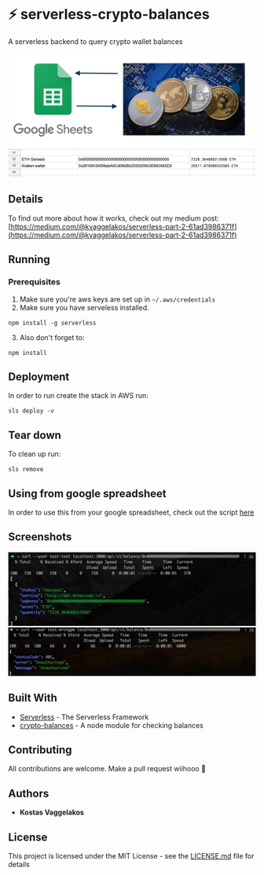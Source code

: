 # ⚡ serverless-crypto-balances

A serverless backend to query crypto wallet balances

[![Google spreadsheets with crypto](./pics/google-sheets-crypto.png)](./architecture.png)
[![Demo](./pics/demo3.png)](./pics/demo3.png)

## Details

To find out more about how it works, check out my medium post: [https://medium.com/@kvaggelakos/serverless-part-2-61ad3986371f](https://medium.com/@kvaggelakos/serverless-part-2-61ad3986371f)


## Running

### Prerequisites

1. Make sure you're aws keys are set up in `~/.aws/credentials`
2. Make sure you have serveless installed.

```
npm install -g serverless
```

3. Also don't forget to:

```
npm install
```

## Deployment

In order to run create the stack in AWS run:

```
sls deploy -v
```

## Tear down

To clean up run:

```
sls remove
```

## Using from google spreadsheet

In order to use this from your google spreadsheet, check out the script [here](./spreadsheet-code/walletbalance.gs)


## Screenshots

[![Screenshot 1](./pics/demo1.png)](./architecture.png)
[![Screenshot 2](./pics/demo2.png)](./architecture.png)


## Built With

* [Serverless](https://github.com/serverless/serverless) - The Serverless Framework
* [crypto-balances](https://github.com/litvintech/crypto-balances/) - A node module for checking balances

## Contributing

All contributions are welcome. Make a pull request wiihooo 🤠

## Authors

* **Kostas Vaggelakos**

## License

This project is licensed under the MIT License - see the [LICENSE.md](LICENSE.md) file for details
